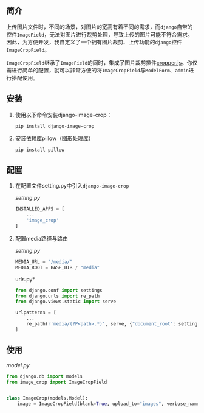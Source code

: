 ## 简介

上传图片文件时，不同的场景，对图片的宽高有着不同的需求，而`django`自带的控件`ImageField`，无法对图片进行裁剪处理，导致上传的图片可能不符合需求。因此，为方便开发，我自定义了一个拥有图片裁剪、上传功能的`django`控件`ImageCropField`。

`ImageCropField`继承了`ImageField`的同时，集成了图片裁剪插件[cropper.js](https://fengyuanchen.github.io/cropperjs/)。你仅需进行简单的配置，就可以非常方便的将`ImageCropField`与`ModelForm`、`admin`进行搭配使用。

## 安装

1. 使用以下命令安装django-image-crop：

   ```
   pip install django-image-crop
   ```

2. 安装依赖库pillow（图形处理库）

   ```
   pip install pillow
   ```

## 配置

1. 在配置文件setting.py中引入`django-image-crop`

   *setting.py*
   
   ```python
   INSTALLED_APPS = [
       ...
       'image_crop'
   ]
   ```

2. 配置media路径与路由

   *setting.py*

   ```python
   MEDIA_URL = "/media/"
   MEDIA_ROOT = BASE_DIR / "media"
   ```

   urls.py*

   ```python
   from django.conf import settings
   from django.urls import re_path
   from django.views.static import serve
   
   urlpatterns = [
       ...
       re_path(r'media/(?P<path>.*)', serve, {"document_root": settings.MEDIA_ROOT})
   ]
   ```

## 使用

*model.py*

```python
from django.db import models
from image_crop import ImageCropField


class ImageCrop(models.Model):
    image = ImageCropField(blank=True, upload_to="images", verbose_name='上传图片')
```